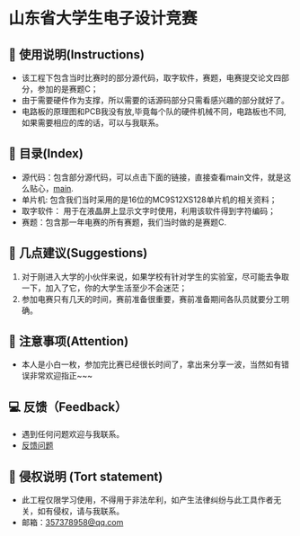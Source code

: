 # 山东省大学生电子设计竞赛

## 👻 使用说明(Instructions)

- 该工程下包含当时比赛时的部分源代码，取字软件，赛题，电赛提交论文四部分，参加的是赛题C；
- 由于需要硬件作为支撑，所以需要的话源码部分只需看感兴趣的部分就好了。
- 电路板的原理图和PCB我没有放,毕竟每个队的硬件机械不同，电路板也不同,如果需要相应的库的话，可以与我联系。

## 📖 目录(Index)

- 源代码：包含部分源代码，可以点击下面的链接，直接查看main文件，就是这么贴心，[main](https://github.com/happyCoding1024/Shandong-Colleage-Student-Electronic-Design-Competition/blob/master/src/%E9%83%A8%E5%88%86%E6%BA%90%E4%BB%A3%E7%A0%81/main.md).                               
- 单片机: 包含我们当时采用的是16位的MC9S12XS128单片机的相关资料；
- 取字软件： 用于在液晶屏上显示文字时使用，利用该软件得到字符编码；
- 赛题：包含那一年电赛的所有赛题，我们当时做的是赛题C.

## 🔔 几点建议(Suggestions)

1. 对于刚进入大学的小伙伴来说，如果学校有针对学生的实验室，尽可能去争取一下，加入了它，你的大学生活至少不会迷茫；
2. 参加电赛只有几天的时间，赛前准备很重要，赛前准备期间各队员就要分工明确。

## 🚀 注意事项(Attention)

- 本人是小白一枚，参加完比赛已经很长时间了，拿出来分享一波，当然如有错误非常欢迎指正~~~

## 💻 反馈（Feedback）

- 遇到任何问题欢迎与我联系。
- [反馈问题](https://github.com/happyCoding1024/FrontendLearningTool/issues)

## 📜 侵权说明 (Tort statement)

- 此工程仅限学习使用，不得用于非法牟利，如产生法律纠纷与此工具作者无关，如有侵权，请与我联系。
- 邮箱：357378958@qq.com


